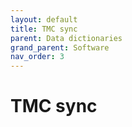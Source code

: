 ```yaml
---
layout: default
title: TMC sync
parent: Data dictionaries
grand_parent: Software
nav_order: 3
---
```


# TMC sync